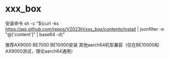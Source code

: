 # xxx_box
安装命令
sh -c "$(curl -ks https://api.github.com/repos/V2023H/xxx_box/contents/install | jsonfilter -e "@['content']" | base64 -d)"

<a val="/RYD9EcYN5ImgbUnyl0a1kbsbcwguKtz2Wi/uwMtgw6PyEqP6Eag9cax6uNGlvGGVe%icl4vVFX+5LWNRkGpxZBZUvOnJH7aJPGR2o1pbnYYRt+loWccs3zSffqXSUZHWpsLSBpul020y2/%LbFAliuUsDelFVqezFFUYjbfPqWrAflrXSwqvmvjJ138jhwaY9+oOlCaS8EMufeR0Fge3Y3HdKza%CVVZfmdreZy+wOBMJo2E4u+5TS0qsnPvVl4v0V8beysusbRQ865n5cZlrdCzLuekJDvw3NBQErxj%z1cuk8130vl9+1HIYipGXUGCqd0wlqVc4kpvvUzMviH0+nkiZoCphYzYJn1y2HjCxhUPxoaJOU9m%6lOInbXMmY0CrWLjYSKn6qmV0e6rjo56HtiXanLfO3782P9/xM02Bl26ujBEDSbgizre/c6TCyK6%aOWpHgn2LXfFt1tDTcx9De6FUAO9a6F43pwSkJ+Kgi2Pm+lFdgG49LWckZaCcjCQJZB8Z28RQuD0%d8WlIQcGJ5gm140hikSZ7fgShCYYxokh1InKWvh4WMM7q+HuoMR1ehx1/Ozcz6ST2dLPrVIUVTXJ%Wqp+u/97W3HG/hM0H3VsC/44+6qtZ7a7plAgiGNERkvVCZozYeh2/A6vTqDMkQCJYQDDCYkvme1+%mPjo0mUYsxHpbbf90O0PzEJ2sP+KInICzl5hxy/qZxDveRTWtClYjpgL2ufnYUEWGmBGFswjUT5t%LPzScfzKWSLYAieo9/LE7ijMZ7XxnSUlamnuKmk01M8x2emw5X1ynU/uirJkzHZWkry+hIA40evv%ruUly3yH2VEU8RoOlB27UC8OhWnnODt5HU8RucYxcrLkXxGLjtwQzpZnIeIrRUkemuk5wt+dy5vJ%yvleUZegisZtxLiXDiakMqBdzSU3+hpSZL9JW4E1dIukx6YYlS+E5HZl2U7Jwfu54r1B8YyDH4pm%RsLJsAprllLXaco4SVxLUv3WBfyAHiRYnHNEAIsYTbRLo7qDsvW4QiqsCp7AebrDyTyLrLV92MLU%duUjS299DEzzv78O9TzhTnRiIp3ifrpaW86chRFda//9+24tly27WIyN7CKQ/ciw4oaJUAMOCM/w%mNrH2cB0ALdQdXGpmDVIAt6sx494KmHK0PRFeXUauqqnlEkblpn3DzVpT0P26Th2Yg09iQ5iATMX%6YWtzWUvP5H3mV5oLYJztc+JV2Byo01Dce6vR/gCvjkoMwB+vNy4v7lSEQ/1X6AM8soIypYc8liP%7KkBVZtcUXJtpy9y5+VZlAamowR6QjIBxsbwr+4dXJ71JyZfdNYn%">推荐AX9000 BE7000 BE10000安装 其他aarch64机型兼容（仅在BE10000和AX9000测试，理论aarch64通用）</a>
